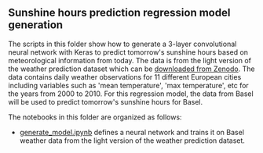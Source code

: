 ## Sunshine hours prediction regression model generation

Thе scripts in this folder show how to generate a 3-layer convolutional neural network with Keras to predict tomorrow's sunshine hours based on meteorological information from today. The data is from the light version of the weather prediction dataset which can be [downloaded from Zenodo](https://doi.org/10.5281/zenodo.5071376). The data contains daily weather observations for 11 different European cities including variables such as 'mean temperature', 'max temperature', etc for the years from 2000 to 2010. For this regression model, the data from Basel will be used to predict tomorrow's sunshine hours for Basel. 

The notebooks in this folder are organized as follows:

- [generate_model.ipynb](generate_model_binary.ipynb) defines a neural network and trains it on Basel weather data from the light version of the weather prediction dataset.
